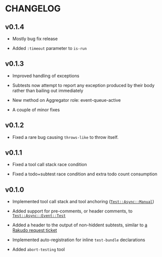CHANGELOG
=========



v0.1.4
------

  * Mostly bug fix release

  * Added `:timeout` parameter to `is-run`

v0.1.3
------

  * Improved handling of exceptions

  * Subtests now attempt to report any exception produced by their body rather than bailing out immediately

  * New method on Aggregator role: event-queue-active

  * A couple of minor fixes

v0.1.2
------

  * Fixed a rare bug causing `throws-like` to throw itself.

v0.1.1
------

  * Fixed a tool call stack race condition

  * Fixed a todo+subtest race condition and extra todo count consumption

v0.1.0
------

  * Implemented tool call stack and tool anchoring ([`Test::Async::Manual`](https://github.com/vrurg/raku-Test-Async/blob/v0.1.902/docs/md/Test/Async/Manual.md))

  * Added support for pre-comments, or header comments, to [`Test::Async::Event::Test`](https://github.com/vrurg/raku-Test-Async/blob/v0.1.902/docs/md/Test/Async/Event/Test.md)

  * Added a header to the output of non-hiddent subtests, similar to [a Rakudo request ticket](https://github.com/rakudo/rakudo/issues/4266)

  * Implemented auto-registration for inline `test-bundle` declarations

  * Added `abort-testing` tool

